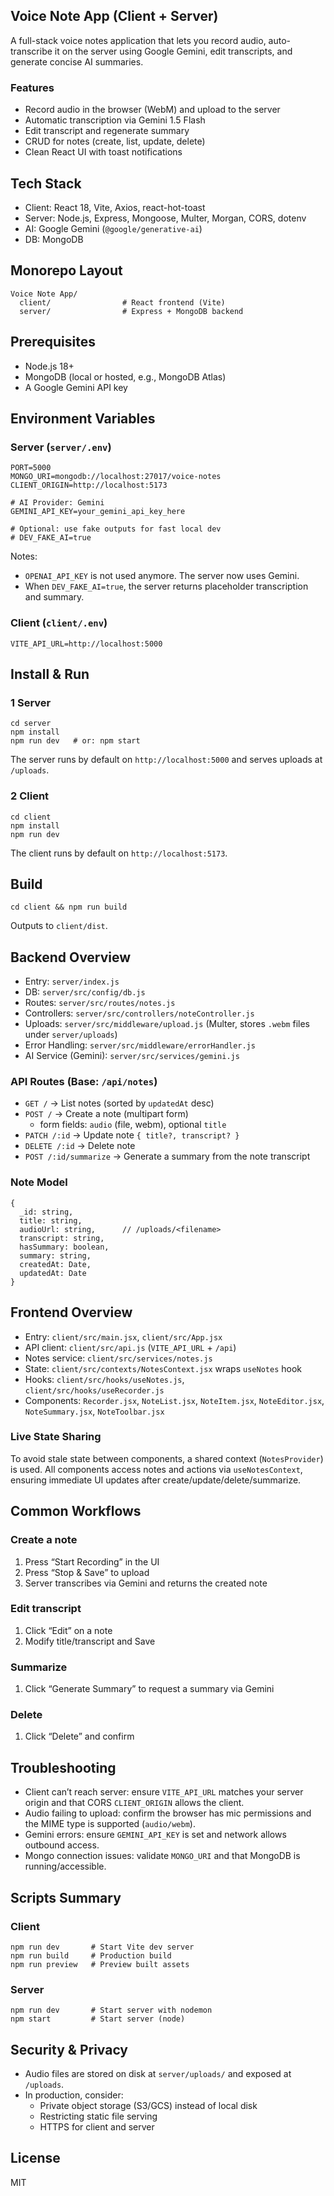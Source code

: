 ## Voice Note App (Client + Server)

A full-stack voice notes application that lets you record audio, auto-transcribe it on the server using Google Gemini, edit transcripts, and generate concise AI summaries.

### Features

- Record audio in the browser (WebM) and upload to the server
- Automatic transcription via Gemini 1.5 Flash
- Edit transcript and regenerate summary
- CRUD for notes (create, list, update, delete)
- Clean React UI with toast notifications

## Tech Stack

- Client: React 18, Vite, Axios, react-hot-toast
- Server: Node.js, Express, Mongoose, Multer, Morgan, CORS, dotenv
- AI: Google Gemini (`@google/generative-ai`)
- DB: MongoDB

## Monorepo Layout

```
Voice Note App/
  client/                # React frontend (Vite)
  server/                # Express + MongoDB backend
```

## Prerequisites

- Node.js 18+
- MongoDB (local or hosted, e.g., MongoDB Atlas)
- A Google Gemini API key

## Environment Variables

### Server (`server/.env`)

```
PORT=5000
MONGO_URI=mongodb://localhost:27017/voice-notes
CLIENT_ORIGIN=http://localhost:5173

# AI Provider: Gemini
GEMINI_API_KEY=your_gemini_api_key_here

# Optional: use fake outputs for fast local dev
# DEV_FAKE_AI=true
```

Notes:

- `OPENAI_API_KEY` is not used anymore. The server now uses Gemini.
- When `DEV_FAKE_AI=true`, the server returns placeholder transcription and summary.

### Client (`client/.env`)

```
VITE_API_URL=http://localhost:5000
```

## Install & Run

### 1 Server

```
cd server
npm install
npm run dev   # or: npm start
```

The server runs by default on `http://localhost:5000` and serves uploads at `/uploads`.

### 2 Client

```
cd client
npm install
npm run dev
```

The client runs by default on `http://localhost:5173`.

## Build

```
cd client && npm run build
```

Outputs to `client/dist`.

## Backend Overview

- Entry: `server/index.js`
- DB: `server/src/config/db.js`
- Routes: `server/src/routes/notes.js`
- Controllers: `server/src/controllers/noteController.js`
- Uploads: `server/src/middleware/upload.js` (Multer, stores `.webm` files under `server/uploads`)
- Error Handling: `server/src/middleware/errorHandler.js`
- AI Service (Gemini): `server/src/services/gemini.js`

### API Routes (Base: `/api/notes`)

- `GET /` → List notes (sorted by `updatedAt` desc)
- `POST /` → Create a note (multipart form)
  - form fields: `audio` (file, webm), optional `title`
- `PATCH /:id` → Update note `{ title?, transcript? }`
- `DELETE /:id` → Delete note
- `POST /:id/summarize` → Generate a summary from the note transcript

### Note Model

```
{
  _id: string,
  title: string,
  audioUrl: string,      // /uploads/<filename>
  transcript: string,
  hasSummary: boolean,
  summary: string,
  createdAt: Date,
  updatedAt: Date
}
```

## Frontend Overview

- Entry: `client/src/main.jsx`, `client/src/App.jsx`
- API client: `client/src/api.js` (`VITE_API_URL` + `/api`)
- Notes service: `client/src/services/notes.js`
- State: `client/src/contexts/NotesContext.jsx` wraps `useNotes` hook
- Hooks: `client/src/hooks/useNotes.js`, `client/src/hooks/useRecorder.js`
- Components: `Recorder.jsx`, `NoteList.jsx`, `NoteItem.jsx`, `NoteEditor.jsx`, `NoteSummary.jsx`, `NoteToolbar.jsx`

### Live State Sharing

To avoid stale state between components, a shared context (`NotesProvider`) is used. All components access notes and actions via `useNotesContext`, ensuring immediate UI updates after create/update/delete/summarize.

## Common Workflows

### Create a note

1. Press “Start Recording” in the UI
2. Press “Stop & Save” to upload
3. Server transcribes via Gemini and returns the created note

### Edit transcript

1. Click “Edit” on a note
2. Modify title/transcript and Save

### Summarize

1. Click “Generate Summary” to request a summary via Gemini

### Delete

1. Click “Delete” and confirm

## Troubleshooting

- Client can’t reach server: ensure `VITE_API_URL` matches your server origin and that CORS `CLIENT_ORIGIN` allows the client.
- Audio failing to upload: confirm the browser has mic permissions and the MIME type is supported (`audio/webm`).
- Gemini errors: ensure `GEMINI_API_KEY` is set and network allows outbound access.
- Mongo connection issues: validate `MONGO_URI` and that MongoDB is running/accessible.

## Scripts Summary

### Client

```
npm run dev       # Start Vite dev server
npm run build     # Production build
npm run preview   # Preview built assets
```

### Server

```
npm run dev       # Start server with nodemon
npm start         # Start server (node)
```

## Security & Privacy

- Audio files are stored on disk at `server/uploads/` and exposed at `/uploads`.
- In production, consider:
  - Private object storage (S3/GCS) instead of local disk
  - Restricting static file serving
  - HTTPS for client and server

## License

MIT
